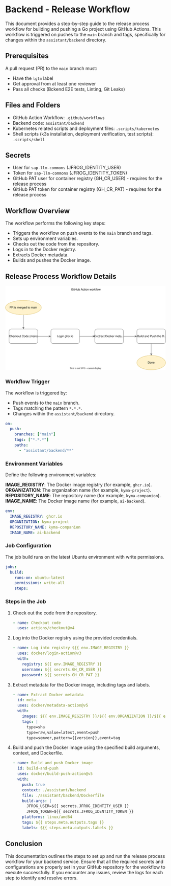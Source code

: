 # Backend - Release Workflow

This document provides a step-by-step guide to the release process workflow for building and pushing a Go project using GitHub Actions. This workflow is triggered on pushes to the `main` branch and tags, specifically for changes within the `assistant/backend` directory.

## Prerequisites

A pull request (PR) to the `main` branch must:
  * Have the `lgtm` label
  * Get approval from at least one reviewer <!--code owner?-->
  * Pass all checks (Bckend E2E tests, Linting, Git Leaks)

## Files and Folders
<!--what is this list?-->
- GitHub Action Workflow: `.github/workflows`
- Backend code: `assistant/backend`
- Kubernetes related scripts and deployment files: `.scripts/kubernetes`
- Shell scripts (k3s installation, deployment verification, test scripts): `.scripts/shell`

## Secrets
<!--what is this list?-->
- User for `sap-llm-commons` (JFROG_IDENTITY_USER)
- Token for `sap-llm-commons` (JFROG_IDENTITY_TOKEN)
- GitHub PAT user for container registry (GH_CR_USER) - requires <!--required? or who requires?--> for the release process
- GitHub PAT token for container registry (GH_CR_PAT) - requires <!--required? or who requires?--> for the release process

## Workflow Overview

The workflow performs the following key steps:

* Triggers the workflow on push events to the `main` branch and tags.
* Sets up environment variables.
* Checks out the code from the repository.
* Logs in to the Docker registry.
* Extracts Docker metadata.
* Builds and pushes the Docker image.

## Release Process Workflow Details

![Release Process Workflow Steps](../images/release-process-workflow-steps.drawio.svg)

### Workflow Trigger

The workflow is triggered by:

* Push events to the `main` branch.
* Tags matching the pattern `*.*.*`.
* Changes within the `assistant/backend` directory.

```yaml
on:
  push:
    branches: ["main"]
    tags: ["*.*.*"]
    paths:
      - "assistant/backend/**"
```

### Environment Variables

Define the following environment variables:

**IMAGE_REGISTRY**: The Docker image registry (for example, `ghcr.io`).
**ORGANIZATION**: The organization name (for example, `kyma-project`).
**REPOSITORY_NAME**: The repository name (for example, `kyma-companion`).
**IMAGE_NAME**: The Docker image name (for example, `ai-backend`).

```yaml
env:
  IMAGE_REGISTRY: ghcr.io
  ORGANIZATION: kyma-project
  REPOSITORY_NAME: kyma-companion
  IMAGE_NAME: ai-backend
```

### Job Configuration

The job build runs on the latest Ubuntu environment with write permissions.

```yaml
jobs:
  build:
    runs-on: ubuntu-latest
    permissions: write-all
    steps:
```

### Steps in the Job

1. Check out the code from the repository.

    ```yaml
    - name: Checkout code
      uses: actions/checkout@v4
    ```

1. Log into the Docker registry using the provided credentials.

    ```yaml
    - name: Log into registry ${{ env.IMAGE_REGISTRY }}
      uses: docker/login-action@v3
      with:
        registry: ${{ env.IMAGE_REGISTRY }}
        username: ${{ secrets.GH_CR_USER }}
        password: ${{ secrets.GH_CR_PAT }}
    ```

1. Extract metadata for the Docker image, including tags and labels.

    ```yaml
    - name: Extract Docker metadata
      id: meta
      uses: docker/metadata-action@v5
      with:
        images: ${{ env.IMAGE_REGISTRY }}/${{ env.ORGANIZATION }}/${{ env.REPOSITORY_NAME }}/${{ env.IMAGE_NAME }}
        tags: |
          type=sha
          type=raw,value=latest,event=push
          type=semver,pattern={{version}},event=tag
    ```

1. Build and push the Docker image using the specified build arguments, context, and Dockerfile.

    ```yaml
    - name: Build and push Docker image
      id: build-and-push
      uses: docker/build-push-action@v5
      with:
        push: true
        context: ./assistant/backend
        file: ./assistant/backend/Dockerfile
        build-args: |
          JFROG_USER=${{ secrets.JFROG_IDENTITY_USER }}
          JFROG_TOKEN=${{ secrets.JFROG_IDENTITY_TOKEN }}
        platforms: linux/amd64
        tags: ${{ steps.meta.outputs.tags }}
        labels: ${{ steps.meta.outputs.labels }}
    ```

## Conclusion

This documentation outlines the steps to set up and run the release process workflow for your backend service. Ensure that all the required secrets and configurations are properly set in your GitHub repository for the workflow to execute successfully. If you encounter any issues, review the logs for each step to identify and resolve errors.
